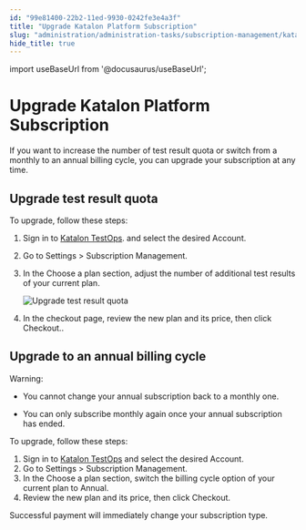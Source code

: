 ```yaml
---
id: "99e81400-22b2-11ed-9930-0242fe3e4a3f"
title: "Upgrade Katalon Platform Subscription"
slug: "administration/administration-tasks/subscription-management/katalon-platform-subscription/upgrade-katalon-platform-subscription"
hide_title: true
---
```

import useBaseUrl from '@docusaurus/useBaseUrl';


# <a id="id" class="anchor_top_offset"/><a id="ariaid-title1" class="anchor_top_offset"/>Upgrade <span xmlns="http://www.w3.org/1999/xhtml" className="ph">Katalon Platform</span>  Subscription

<p xmlns="http://www.w3.org/1999/xhtml" className="p">If you want to increase the number of test result quota or switch   from a monthly to an annual billing cycle, you can upgrade your   subscription at any time.</p> 

## <a id="id_1" class="anchor_top_offset"/>Upgrade test result quota

<div xmlns="http://www.w3.org/1999/xhtml" className="p">To upgrade, follow these steps: <ol className="ol"><li className="li">
      <p className="p">Sign in to <a className="xref j-external-link" href="https://testops.katalon.io/" target="_blank">Katalon TestOps</a>. and select the desired Account.</p>
    </li><li className="li">
      <p className="p">Go to <span className="ph uicontrol">Settings</span> &gt; <span className="ph uicontrol">Subscription Management</span>.</p></li><li className="li">
      <p className="p">In the <span className="ph uicontrol">Choose a plan</span> section, adjust the number of additional test results  of your current plan.</p><p className="p"><img className="image" width={700} src={useBaseUrl("/c924b390-37d9-11ed-9930-0242fe3e4a3f.png")} alt="Upgrade test result quota" /></p>
    </li><li className="li"><p className="p">In the checkout page, review the new plan and its price, then click <span className="ph uicontrol">Checkout.</span>.</p></li></ol></div>

## <a id="id_2" class="anchor_top_offset"/>Upgrade to an annual billing cycle

<div xmlns="http://www.w3.org/1999/xhtml" className="note warning note_warning"><span className="note__title">Warning:</span> 
  <ul className="ul"><li className="li"><p className="p">You cannot change your annual subscription back to a monthly
        one.</p></li><li className="li"><p className="p">You can only subscribe monthly again once your annual
        subscription has ended.</p></li></ul>
</div>
<p xmlns="http://www.w3.org/1999/xhtml" className="p">To upgrade, follow these steps:</p> 
<ol xmlns="http://www.w3.org/1999/xhtml" className="ol"><li className="li">Sign in to <a className="xref j-external-link" href="https://testops.katalon.io/" target="_blank">Katalon       TestOps</a> and select the desired Account.</li><li className="li">Go to <span className="ph uicontrol">Settings</span> &gt; <span className="ph uicontrol">Subscription       Management</span>.</li><li className="li">In the <span className="ph uicontrol">Choose a plan</span> section, switch the billing cycle option of your current plan to <span className="ph uicontrol">Annual</span>.</li><li className="li">Review the new plan and its price, then click     <span className="ph uicontrol">Checkout</span>.</li></ol> 
<p xmlns="http://www.w3.org/1999/xhtml" className="p">Successful payment will immediately change your subscription   type.</p> 
